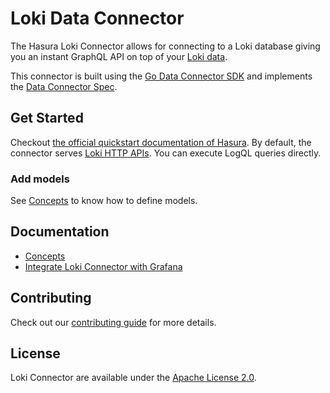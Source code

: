 # Loki Data Connector

The Hasura Loki Connector allows for connecting to a Loki database giving you an instant GraphQL API on top of your [Loki data](https://grafana.com/docs/loki/latest/).

This connector is built using the [Go Data Connector SDK](https://github.com/hasura/ndc-sdk-go) and implements the [Data Connector Spec](https://github.com/hasura/ndc-spec).

## Get Started

Checkout [the official quickstart documentation of Hasura](https://hasura.io/docs/3.0/getting-started/quickstart). By default, the connector serves [Loki HTTP APIs](https://grafana.com/docs/loki/latest/reference/loki-http-api/). You can execute LogQL queries directly.

### Add models

See [Concepts](./docs/concepts.md) to know how to define models.

## Documentation

- [Concepts](./docs/concepts.md)
- [Integrate Loki Connector with Grafana](./docs/grafana.md)

## Contributing

Check out our [contributing guide](./docs/contributing.md) for more details.

## License

Loki Connector are available under the [Apache License 2.0](./LICENSE).
